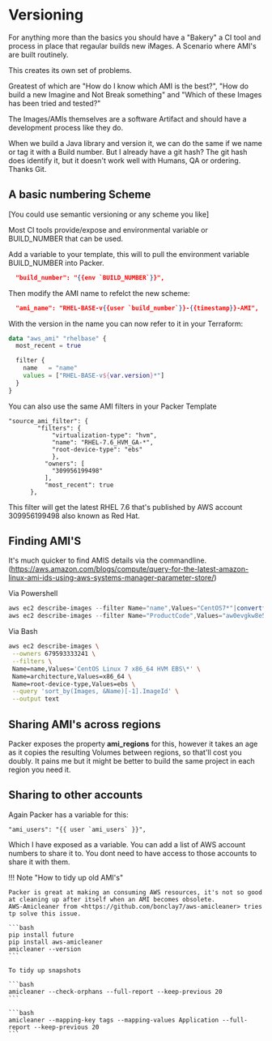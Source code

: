 # Versioning

For anything more than the basics you should have a "Bakery" a CI tool and process in place that regaular builds new iMages.
A Scenario where AMI's are built routinely.

This creates its own set of problems.

Greatest of which are "How do I know which AMI is the best?", "How do build a new Imagine and Not Break something" and "Which of these Images has been tried and tested?"

The Images/AMIs themselves are a software Artifact and should have a development process like they do.

When we build a Java library and version it, we can do the same if we name or tag it with a Build number. But I already have a git hash? The git hash does identify it, but it doesn't work well with Humans, QA or ordering. Thanks Git.

## A basic numbering Scheme

[You could use semantic versioning or any scheme you like]

Most CI tools provide/expose and environmental variable or BUILD_NUMBER that can be used.

Add a variable to your template, this will to pull the environment variable BUILD_NUMBER into Packer.

```json
  "build_number": "{{env `BUILD_NUMBER`}}",
```

Then modify the AMI name to refelct the new scheme:

```json
  "ami_name": "RHEL-BASE-v{{user `build_number`}}-{{timestamp}}-AMI",
```

With the version in the name you can now refer to it in your Terraform:

```terraform
data "aws_ami" "rhelbase" {
  most_recent = true

  filter {
    name   = "name"
    values = ["RHEL-BASE-v${var.version}*"]
  }
}
```

You can also use the same AMI filters in your Packer Template

```packer
"source_ami_filter": {
        "filters": {
            "virtualization-type": "hvm",
            "name": "RHEL-7.6_HVM_GA-*",
            "root-device-type": "ebs"
            },
          "owners": [
            "309956199498"
          ],
          "most_recent": true
      },
```

This filter will get the latest RHEL 7.6 that's published by AWS account 309956199498 also known as Red Hat.

## Finding AMI'S

It's much quicker to find AMIS details via the commandline.
(<https://aws.amazon.com/blogs/compute/query-for-the-latest-amazon-linux-ami-ids-using-aws-systems-manager-parameter-store/>)

Via Powershell

```powershell
aws ec2 describe-images --filter Name="name",Values="CentOS7*"|convertfrom-json
aws ec2 describe-images --filter Name="ProductCode",Values="aw0evgkw8e5c1q413zgy5pjce"|convertfrom-json
```

Via Bash

```Bash
aws ec2 describe-images \
 --owners 679593333241 \
 --filters \
 Name=name,Values='CentOS Linux 7 x86_64 HVM EBS\*' \
 Name=architecture,Values=x86_64 \
 Name=root-device-type,Values=ebs \
 --query 'sort_by(Images, &Name)[-1].ImageId' \
 --output text
```

## Sharing AMI's across regions

Packer exposes the property **ami_regions** for this, however it takes an age as it copies the resulting Volumes between regions, so that'll cost you doubly.
It pains me but it might be better to build the same project in each region you need it.

## Sharing to other accounts

Again Packer has a variable for this:

```packer
"ami_users": "{{ user `ami_users` }}",
```

Which I have exposed as a variable. You can add a list of AWS account numbers to share it to. You dont need to have access to those accounts to share it with them.

!!! Note "How to tidy up old AMI's"
    
    Packer is great at making an consuming AWS resources, it's not so good at cleaning up after itself when an AMI becomes obsolete.
    AWS-Amicleaner from <https://github.com/bonclay7/aws-amicleaner> tries tp solve this issue.

    ```bash
    pip install future
    pip install aws-amicleaner
    amicleaner --version
    ```
    
    To tidy up snapshots
    
    ```bash
    amicleaner --check-orphans --full-report --keep-previous 20
    ```

    ```bash
    amicleaner --mapping-key tags --mapping-values Application --full-report --keep-previous 20
    ```
